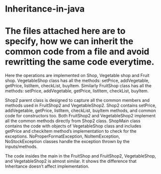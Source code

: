 # Inheritance-in-java
# The files attached here are to specify, how we can inherit the common code from a file and avoid rewritting the same code everytime.
Here the operations are implemented on Shop, Vegetable shop and Fruit shop.
VegetableShop class has all the methods: setPrice, addVegetable, getPrice, listItem, checkList, buyItem.
Similarly FruitShop class has all the methods: setPrice, addVegetable, getPrice, listItem, checkList, buyItem.

Shop2 parent class is designed to capture all the common members and methods used in FruitShop2 and VegetableShop2. Shop2 contains setPrice, addVegetable, getPrice, listItem, checkList, buyItem methods, and common code for constructors too. Both FruitShop2 and VegetableShop2 implement all the common methods directly from Shop2 class.
ShopMain class contains the code with objects of VegetableShop class and includes getPrice and checkItem method’s implementation to check for the exceptions.
NoProperFormatException, NoItemException, NoStockException classes handle the exception thrown by the inputs/methods.

The code insides the main in the FruitShop and FruitShop2,  VegetableShop, and  VegetableShop2 is almost similar. It shows the difference that Inheritance doesn’t affect implementation.
